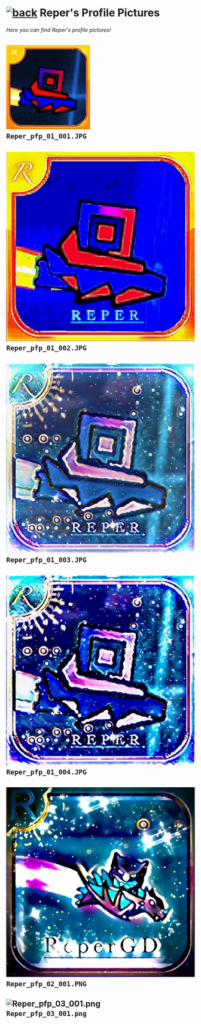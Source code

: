 #  [![back](https://cdn.discordapp.com/emojis/887168885747511396?size=32)](https://reper2.github.io/Downloadable-Files/pfp) Reper's Profile Pictures
###### Here you can find Reper's profile pictures!

[![Reper_pfp_01_001.JPG](https://github.com/Reper2/Downloadable-Files/blob/master/pfp/Reper/Reper_pfp_01_001.JPG)](https://reper2.github.io/Downloadable-Files/pfp/Reper/Reper_pfp_0_00.JPG)  
`Reper_pfp_01_001.JPG`  
---
[![Reper_pfp_01_002.JPG](https://github.com/Reper2/Downloadable-Files/blob/master/pfp/Reper/Reper_pfp_01_002.JPG)](https://reper2.github.io/Downloadable-Files/pfp/Reper/Reper_pfp_01_002.JPG)  
`Reper_pfp_01_002.JPG`  
---
[![Reper_pfp_01_003.JPG](https://github.com/Reper2/Downloadable-Files/blob/master/pfp/Reper/Reper_pfp_01_003.JPG)](https://reper2.github.io/Downloadable-Files/pfp/Reper/Reper_pfp_01_003.JPG)  
`Reper_pfp_01_003.JPG`  
---
[![Reper_pfp_01_004.JPG](https://github.com/Reper2/Downloadable-Files/blob/master/pfp/Reper/Reper_pfp_01_004.JPG)](https://reper2.github.io/Downloadable-Files/pfp/Reper/Reper_pfp_01_004.JPG)  
`Reper_pfp_01_004.JPG`  
---
[![Reper_pfp_02_001.PNG](https://github.com/Reper2/Downloadable-Files/blob/master/pfp/Reper/Reper_pfp_02_001.PNG)](https://reper2.github.io/Downloadable-Files/pfp/Reper/Reper_pfp_02_001.PNG)  
`Reper_pfp_02_001.PNG`  
---
![Reper_pfp_03_001.png](https://images-ext-2.discordapp.net/external/mFVVRJ8fEgKJO9RoGAvXGzY2WxrV6osMdQIgyKTGiic/%3Fsize%3D256/https/cdn.discordapp.com/avatars/786840501454241803/13c9d803354c174b6f5e5da7924f3448.png)  
`Reper_pfp_03_001.png`  
---
